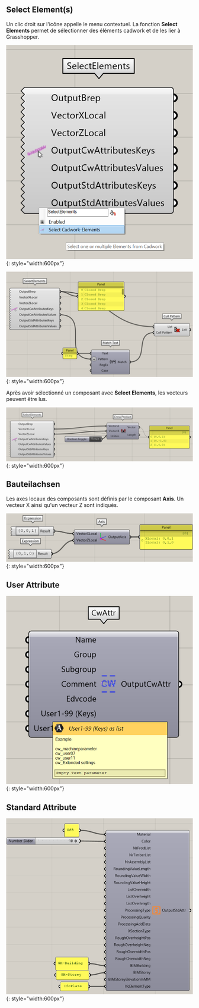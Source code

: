 ## Select Element(s)

Un clic droit sur l'icône appelle le menu contextuel. 
La fonction **Select Elements** permet de sélectionner des éléments cadwork et de les lier à Grasshopper. 

![Backup Text](../img/select_brep.png "BREP"){: style="width:600px"}

![Backup Text](../img/brep.png "BREP"){: style="width:600px"}

Après avoir sélectionné un composant avec **Select Elements**, les vecteurs peuvent être lus. 

![Backup Text](../img/cross.png "Axis-Cross Product"){: style="width:600px"}

## Bauteilachsen

Les axes locaux des composants sont définis par le composant **Axis**. 
Un vecteur X ainsi qu'un vecteur Z sont indiqués. 

![Backup Text](../img/axis1.png "Axis"){: style="width:600px"}



## User Attribute

![Backup Text](../img/attr.png "Axis"){: style="width:600px"}


## Standard Attribute

![Backup Text](../img/std_attr.png "Axis"){: style="width:600px"}